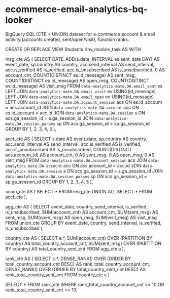 # ecommerce-email-analytics-bq-looker
BigQuery SQL (CTE + UNION) dataset for e-commerce account &amp; email activity (accounts created, sent/open/visit), function ranks. 



CREATE OR REPLACE VIEW Students.Khv_module_task AS
WITH


msg_cte AS (
 SELECT
   DATE_ADD(s.date, INTERVAL es.sent_date DAY) AS event_date,
   sp.country                                   AS country,
   acc.send_interval                            AS send_interval,
   acc.is_verified                              AS is_verified,
   acc.is_unsubscribed                          AS is_unsubscribed,
   0                                            AS account_cnt,
   COUNT(DISTINCT es.id_message)                AS sent_msg,
   COUNT(DISTINCT eo.id_message)                AS open_msg,
   COUNT(DISTINCT ev.id_message)                AS visit_msg
 FROM `data-analytics-mate.DA.email_sent`       es
 LEFT JOIN `data-analytics-mate.DA.email_visit` ev USING(id_message)
 LEFT JOIN `data-analytics-mate.DA.email_open`  eo USING(id_message)
 LEFT JOIN `data-analytics-mate.DA.account_session` acs
   ON es.id_account = acs.account_id
 JOIN `data-analytics-mate.DA.account` acc
   ON es.id_account = acc.id
 JOIN `data-analytics-mate.DA.session` s
   ON acs.ga_session_id = s.ga_session_id
 JOIN `data-analytics-mate.DA.session_params` sp
   ON acs.ga_session_id = sp.ga_session_id
 GROUP BY 1, 2, 3, 4, 5
),




acct_cte AS (
 SELECT
   s.date                                       AS event_date,
   sp.country                                   AS country,
   acc.send_interval                            AS send_interval,
   acc.is_verified                              AS is_verified,
   acc.is_unsubscribed                          AS is_unsubscribed,
   COUNT(DISTINCT acs.account_id)               AS account_cnt,
   0                                            AS sent_msg,
   0                                            AS open_msg,
   0                                            AS visit_msg
 FROM `data-analytics-mate.DA.account_session`  acs
 JOIN `data-analytics-mate.DA.account` acc
   ON acs.account_id = acc.id
 JOIN `data-analytics-mate.DA.session` s
   ON acs.ga_session_id = s.ga_session_id
 JOIN `data-analytics-mate.DA.session_params` sp
   ON acs.ga_session_id = sp.ga_session_id
 GROUP BY 1, 2, 3, 4, 5
),




union_cte AS (
 SELECT * FROM msg_cte
 UNION ALL
 SELECT * FROM acct_cte
),




agg_cte AS (
 SELECT
   event_date,
   country,
   send_interval,
   is_verified,
   is_unsubscribed,
   SUM(account_cnt) AS account_cnt,
   SUM(sent_msg)    AS sent_msg,
   SUM(open_msg)    AS open_msg,
   SUM(visit_msg)   AS visit_msg
 FROM union_cte
 GROUP BY event_date, country, send_interval, is_verified, is_unsubscribed
),




country_cte AS (
 SELECT
   a.*,
   SUM(account_cnt) OVER (PARTITION BY country) AS total_country_account_cnt,
   SUM(sent_msg)    OVER (PARTITION BY country) AS total_country_sent_cnt
 FROM agg_cte a
),




rank_cte AS (
 SELECT
   c.*,
   DENSE_RANK() OVER (ORDER BY total_country_account_cnt DESC) AS rank_total_country_account_cnt,
   DENSE_RANK() OVER (ORDER BY total_country_sent_cnt DESC)     AS rank_total_country_sent_cnt
 FROM country_cte c
)




SELECT *
FROM rank_cte
WHERE rank_total_country_account_cnt <= 10
  OR rank_total_country_sent_cnt <= 10;
